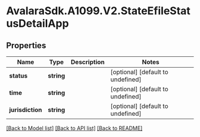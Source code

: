 # AvalaraSdk.A1099.V2.StateEfileStatusDetailApp

## Properties

Name | Type | Description | Notes
------------ | ------------- | ------------- | -------------
**status** | **string** |  | [optional] [default to undefined]
**time** | **string** |  | [optional] [default to undefined]
**jurisdiction** | **string** |  | [optional] [default to undefined]

[[Back to Model list]](../../../README.md#documentation-for-models) [[Back to API list]](../../../README.md#documentation-for-api-endpoints) [[Back to README]](../../../README.md)

